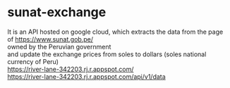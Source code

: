 # sunat-exchange
It is an API hosted on google cloud, which extracts the data from the page of https://www.sunat.gob.pe/ <br/>
owned by the Peruvian government <br/>
and update the exchange prices from soles to dollars (soles national currency of Peru) <br/>
https://river-lane-342203.rj.r.appspot.com/ <br/>
https://river-lane-342203.rj.r.appspot.com/api/v1/data <br/>
